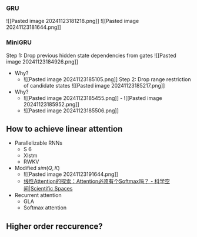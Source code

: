 ### GRU


![[Pasted image 20241123181218.png]]
![[Pasted image 20241123181644.png]]

### MiniGRU
Step 1: Drop previous hidden state dependencies from gates
![[Pasted image 20241123184926.png]]
- Why?
	- ![[Pasted image 20241123185105.png]]
Step 2: Drop range restriction of candidate states
![[Pasted image 20241123185217.png]]
- Why?
	- ![[Pasted image 20241123185455.png]]
																	- ![[Pasted image 20241123185952.png]]
	- ![[Pasted image 20241123185506.png]]



## How to achieve linear attention
- Parallelizable RNNs
	- S 6
	- Xlstm
	- RWKV
- Modified $sim (Q,K)$
	- ![[Pasted image 20241123191644.png]]
	- [线性Attention的探索：Attention必须有个Softmax吗？ - 科学空间|Scientific Spaces](https://spaces.ac.cn/archives/7546)
- Recurrent attention
	- GLA
	- Softmax attention

## Higher order reccurence?